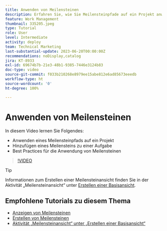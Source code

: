 ```yaml
---
title: Anwenden von Meilensteinen
description: Erfahren Sie, wie Sie Meilensteinpfade auf ein Projekt anwenden und wichtige Aufgaben als Meilensteinschritte innerhalb des Projekts verknüpfen.
feature: Work Management
thumbnail: 335205.jpeg
type: Tutorial
role: User
level: Intermediate
activity: deploy
team: Technical Marketing
last-substantial-update: 2023-06-20T00:00:00Z
recommendations: noDisplay,catalog
jira: KT-8933
exl-id: 69674b7b-21e3-48b1-9385-7446e3124b83
doc-type: video
source-git-commit: f033b210268e8979ee15abe812e6ad85673eeedb
workflow-type: ht
source-wordcount: '0'
ht-degree: 100%

---
```


# Anwenden von Meilensteinen

In diesem Video lernen Sie Folgendes:

* Anwenden eines Meilensteinpfads auf ein Projekt
* Hinzufügen eines Meilensteins zu einer Aufgabe
* Best Practices für die Anwendung von Meilensteinen

>[!VIDEO](https://video.tv.adobe.com/v/335205/?quality=12&learn=on)

>[!TIP]
>
>Informationen zum Erstellen einer Meilensteinansicht finden Sie in der Aktivität „Meilensteinansicht“ unter [Erstellen einer Basisansicht](/help/reporting/basic-reporting/create-a-basic-view.md).

## Empfohlene Tutorials zu diesem Thema

* [Anzeigen von Meilensteinen](/help/manage-work/approval-processes-and-milestone-paths/view-milestones.md)
* [Erstellen von Meilensteinen](/help/administration-and-setup/approval-processes-and-milestone-paths/creating-milestones.md)
* [Aktivität „Meilensteinansicht“ unter „Erstellen einer Basisansicht“](/help/reporting/basic-reporting/create-a-basic-view.md)
